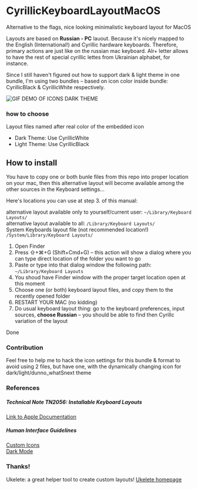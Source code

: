 # CyrillicKeyboardLayoutMacOS
Alternative to the flags, nice looking minimalistic keyboard layout for MacOS

Layouts are based on **Russian - PC** lauout. Because it's nicely mapped to the English (International!) and Cyrillic hardware keyboards. Therefore, primary actions are just like on the russian mac keyboard. Alr+ letter allows to have the rest of special cyrillic lettes from Ukrainian alphabet, for instance.

Since I still haven't figured out how to support dark & light theme in one bundle, I'm using two bundles – based on icon color inside bundle: CyrillicBlack & CyrillicWhite respectively.

![GIF DEMO OF ICONS DARK THEME](https://j.gifs.com/r8NY2E.gif)

### how to choose

Layout files named after real color of the embedded icon

- Dark Theme: Use CyrillicWhite
- Light Theme: Use CyrillicBlack


## How to install

You have to copy one or both bunle files from this repo into proper location on your mac, then this alternative layout will become available among the other sources in the Keyboard settings...


Here's locations you can use at step 3. of this manual:

alternative layout available only to yourself/current user: `~/Library/Keyboard Layouts/` \
alternative layout available to all: `/Library/Keyboard Layouts/` \
System Keyboards layout file (not recommended location!) `/System/Library/Keyboard Layouts/`


1. Open Finder
2. Press ⇧+⌘+G (Shift+Cmd+G) – this action will show a dialog where you can type direct location of the folder you want to go
3. Paste or type into that dialog window the following path: `~/Library/Keyboard Layouts`
4. You shoud have Finder window with the proper target location open at this moment
5. Choose one (or both) keyboard layout files, and copy them to the recently opened folder
6. RESTART YOUR MAC (no kidding)
7. Do usual keyboard layout thing: go to the keyboard preferences, input sources, **choose Russian** – you should be able to find then Cyrillc variation of the layout

Done

### Contribution
Feel free to help me to hack the icon settings for this bundle & format to avoid using 2 files, but have one, with the dynamically changing icon for dark/light/dunno_whatSnext theme

### References
##### Technical Note TN2056: Installable Keyboard Layouts
[Link to Apple Documentation](https://developer.apple.com/library/archive/technotes/tn2056/_index.html)
##### Human Interface Guidelines
[Custom Icons](https://developer.apple.com/design/human-interface-guidelines/macos/icons-and-images/custom-icons/) \
[Dark Mode](https://developer.apple.com/design/human-interface-guidelines/macos/visual-design/dark-mode/)

### Thanks!

Ukelete: a great helper tool to create custom layouts!
[Ukelete homepage](http://software.sil.org/ukelele/)


